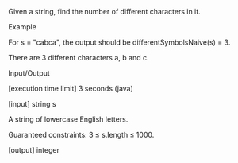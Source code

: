 Given a string, find the number of different characters in it.

Example

For s = &quot;cabca&quot;, the output should be
differentSymbolsNaive(s) = 3.

There are 3 different characters a, b and c.

Input/Output

[execution time limit] 3 seconds (java)

[input] string s

A string of lowercase English letters.

Guaranteed constraints:
3 ≤ s.length ≤ 1000.

[output] integer